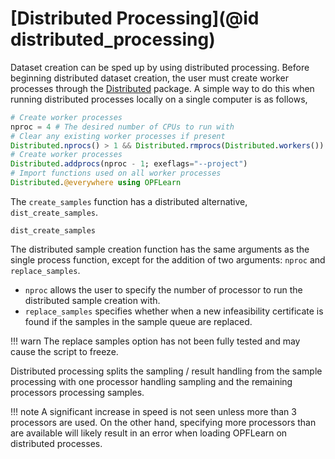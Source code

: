 # [Distributed Processing](@id distributed_processing)

Dataset creation can be sped up by using distributed processing. 
Before beginning distributed dataset creation, the user must create worker processes through the [Distributed](https://docs.julialang.org/en/v1/stdlib/Distributed/) package. 
A simple way to do this when running distributed processes locally on a single computer is as follows, 

```julia
# Create worker processes
nproc = 4 # The desired number of CPUs to run with
# Clear any existing worker processes if present
Distributed.nprocs() > 1 && Distributed.rmprocs(Distributed.workers())
# Create worker processes
Distributed.addprocs(nproc - 1; exeflags="--project")
# Import functions used on all worker processes
Distributed.@everywhere using OPFLearn
```

The `create_samples` function has a distributed alternative, `dist_create_samples`.

```@docs
dist_create_samples
```

The distributed sample creation function has the same arguments as the single process function, except for the addition of two arguments: `nproc` and `replace_samples`.
- `nproc` allows the user to specify the number of processor to run the distributed sample creation with.
- `replace_samples` specifies whether when a new infeasibility certificate is found if the samples in the sample queue are replaced.

!!! warn
	The replace samples option has not been fully tested and may cause the script to freeze.

Distributed processing splits the sampling / result handling from the sample processing with one processor handling sampling and the remaining processors processing samples.

!!! note
	A significant increase in speed is not seen unless more than 3 processors are used. On the other hand, specifying more processors than are available will likely result in an error when loading OPFLearn on distributed processes.